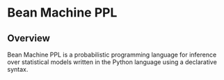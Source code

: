 # Bean Machine PPL

## Overview

Bean Machine PPL is a probabilistic programming language for inference over statistical models written in the Python language using a declarative syntax.
